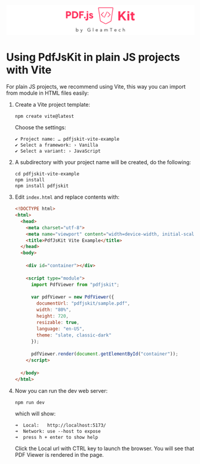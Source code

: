 ![PdfJsKit Logo](https://raw.githubusercontent.com/GleamTech/PdfJsKit/master/images/logo-wide.svg "PdfJsKit Logo")

# Using PdfJsKit in plain JS projects with Vite

For plain JS projects, we recommend using Vite, this way you can import from module in HTML files easily:

1.  Create a Vite project template:

    ```console
    npm create vite@latest
    ```

    Choose the settings:

    ```console
    ✔ Project name: … pdfjskit-vite-example
    ✔ Select a framework: › Vanilla
    ✔ Select a variant: › JavaScript
    ```

2.  A subdirectory with your project name will be created, do the following:

    ```console
    cd pdfjskit-vite-example
    npm install
    npm install pdfjskit
    ```

3.  Edit `index.html` and replace contents with:

    ```html
    <!DOCTYPE html>
    <html>
      <head>
        <meta charset="utf-8">
        <meta name="viewport" content="width=device-width, initial-scale=1, maximum-scale=1">
        <title>PdfJsKit Vite Example</title>
      </head>
      <body>

        <div id="container"></div>

        <script type="module">
          import PdfViewer from "pdfjskit";

          var pdfViewer = new PdfViewer({
            documentUrl: "pdfjskit/sample.pdf",
            width: "80%",
            height: 720,
            resizable: true,
            language: "en-US",
            theme: "slate, classic-dark"
          });

          pdfViewer.render(document.getElementById("container"));
        </script>

      </body>
    </html>
    ```

4.  Now you can run the dev web server:

    ```console
    npm run dev
    ```

    which will show:

    ```console
    ➜  Local:   http://localhost:5173/
    ➜  Network: use --host to expose
    ➜  press h + enter to show help    
    ```

    Click the Local url with CTRL key to launch the browser.
    You will see that PDF Viewer is rendered in the page.
